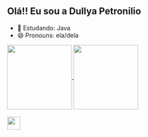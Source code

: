 ## Olá!! Eu sou a Dullya Petronilio




- 🌱 Estudando: Java
- 😄 Pronouns: ela/dela



<a href="https://github.com/dullya/github-readme-stats">
  <img height=150 align="center"  src="https://github-readme-stats.vercel.app/api?username=dullya&show_icons=true&theme=dark" />
</a>
<a href="https://github.com/anuraghazra/convoychat">
  <img height=150 align="center"  src="https://github-readme-stats.vercel.app/api/top-langs?username=dullya&layout=compact&langs_count=8&card_width=320&show_icons=true&theme=dark" />
</a>


<div style ="display inline_block"><br>
  <img allign="center" alter "Java" height="30" whidth ="40" src="https://img.shields.io/badge/Java-ED8B00?style=for-the-badge&logo=openjdk&logoColor=white">



##
